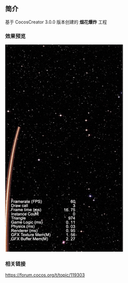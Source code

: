 ## 简介

基于 CocosCreator 3.0.0 版本创建的 **烟花爆炸** 工程

### 效果预览
![image](../../gif/202203/2022030415.gif)

### 相关链接
https://forum.cocos.org/t/topic/119303